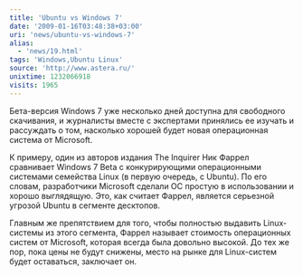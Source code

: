 ```yaml
---
title: 'Ubuntu vs Windows 7'
date: '2009-01-16T03:48:38+03:00'
uri: 'news/ubuntu-vs-windows-7'
alias: 
  - 'news/19.html'
tags: 'Windows,Ubuntu Linux'
source: 'http://www.astera.ru/'
unixtime: 1232066918
visits: 1965
---
```

Бета-версия Windows 7 уже несколько дней доступна для свободного скачивания, и журналисты вместе с экспертами принялись ее изучать и рассуждать о том, насколько хорошей будет новая операционная система от Microsoft.

К примеру, один из авторов издания The Inquirer Ник Фаррел сравнивает Windows 7 Beta с конкурирующими операционными системами семейства Linux (в первую очередь, с Ubuntu). По его словам, разработчики Microsoft сделали ОС простую в использовании и хорошо выглядящую. Это, как считает Фаррел, является серьезной угрозой Ubuntu в сегменте десктопов.

Главным же препятствием для того, чтобы полностью выдавить Linux-системы из этого сегмента, Фаррел называет стоимость операционных систем от Microsoft, которая всегда была довольно высокой. До тех же пор, пока цены не будут снижены, место на рынке для Linux-систем будет оставаться, заключает он.
